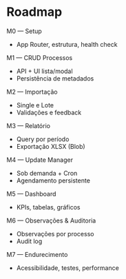 # Roadmap

M0 — Setup
- App Router, estrutura, health check

M1 — CRUD Processos
- API + UI lista/modal
- Persistência de metadados

M2 — Importação
- Single e Lote
- Validações e feedback

M3 — Relatório
- Query por período
- Exportação XLSX (Blob)

M4 — Update Manager
- Sob demanda + Cron
- Agendamento persistente

M5 — Dashboard
- KPIs, tabelas, gráficos

M6 — Observações & Auditoria
- Observações por processo
- Audit log

M7 — Endurecimento
- Acessibilidade, testes, performance
